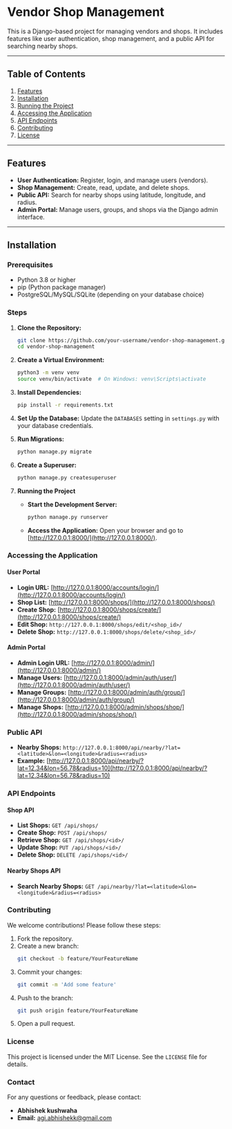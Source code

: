 # Vendor Shop Management

This is a Django-based project for managing vendors and shops. It includes features like user authentication, shop management, and a public API for searching nearby shops.

---

## **Table of Contents**
1. [Features](#features)
2. [Installation](#installation)
3. [Running the Project](#running-the-project)
4. [Accessing the Application](#accessing-the-application)
5. [API Endpoints](#api-endpoints)
6. [Contributing](#contributing)
7. [License](#license)

---

## **Features**
- **User Authentication:** Register, login, and manage users (vendors).
- **Shop Management:** Create, read, update, and delete shops.
- **Public API:** Search for nearby shops using latitude, longitude, and radius.
- **Admin Portal:** Manage users, groups, and shops via the Django admin interface.

---

## **Installation**

### **Prerequisites**
- Python 3.8 or higher
- pip (Python package manager)
- PostgreSQL/MySQL/SQLite (depending on your database choice)

### **Steps**

1. **Clone the Repository:**
   ```bash
   git clone https://github.com/your-username/vendor-shop-management.git
   cd vendor-shop-management
   ```

2. **Create a Virtual Environment:**
   ```bash
   python3 -m venv venv
   source venv/bin/activate  # On Windows: venv\Scripts\activate
   ```

3. **Install Dependencies:**
   ```bash
   pip install -r requirements.txt
   ```

4. **Set Up the Database:**
   Update the `DATABASES` setting in `settings.py` with your database credentials.

5. **Run Migrations:**
   ```bash
   python manage.py migrate
   ```

6. **Create a Superuser:**
   ```bash
   python manage.py createsuperuser
   ```

7. **Running the Project**
   - **Start the Development Server:**
     ```bash
     python manage.py runserver
     ```
   - **Access the Application:**
     Open your browser and go to [http://127.0.0.1:8000/](http://127.0.0.1:8000/).

### **Accessing the Application**

#### **User Portal**
- **Login URL:** [http://127.0.0.1:8000/accounts/login/](http://127.0.0.1:8000/accounts/login/)
- **Shop List:** [http://127.0.0.1:8000/shops/](http://127.0.0.1:8000/shops/)
- **Create Shop:** [http://127.0.0.1:8000/shops/create/](http://127.0.0.1:8000/shops/create/)
- **Edit Shop:** `http://127.0.0.1:8000/shops/edit/<shop_id>/`
- **Delete Shop:** `http://127.0.0.1:8000/shops/delete/<shop_id>/`

#### **Admin Portal**
- **Admin Login URL:** [http://127.0.0.1:8000/admin/](http://127.0.0.1:8000/admin/)
- **Manage Users:** [http://127.0.0.1:8000/admin/auth/user/](http://127.0.0.1:8000/admin/auth/user/)
- **Manage Groups:** [http://127.0.0.1:8000/admin/auth/group/](http://127.0.0.1:8000/admin/auth/group/)
- **Manage Shops:** [http://127.0.0.1:8000/admin/shops/shop/](http://127.0.0.1:8000/admin/shops/shop/)

### **Public API**
- **Nearby Shops:** `http://127.0.0.1:8000/api/nearby/?lat=<latitude>&lon=<longitude>&radius=<radius>`
- **Example:** [http://127.0.0.1:8000/api/nearby/?lat=12.34&lon=56.78&radius=10](http://127.0.0.1:8000/api/nearby/?lat=12.34&lon=56.78&radius=10)

### **API Endpoints**

#### **Shop API**
- **List Shops:** `GET /api/shops/`
- **Create Shop:** `POST /api/shops/`
- **Retrieve Shop:** `GET /api/shops/<id>/`
- **Update Shop:** `PUT /api/shops/<id>/`
- **Delete Shop:** `DELETE /api/shops/<id>/`

#### **Nearby Shops API**
- **Search Nearby Shops:** `GET /api/nearby/?lat=<latitude>&lon=<longitude>&radius=<radius>`

### **Contributing**
We welcome contributions! Please follow these steps:

1. Fork the repository.
2. Create a new branch:
   ```bash
   git checkout -b feature/YourFeatureName
   ```
3. Commit your changes:
   ```bash
   git commit -m 'Add some feature'
   ```
4. Push to the branch:
   ```bash
   git push origin feature/YourFeatureName
   ```
5. Open a pull request.

### **License**
This project is licensed under the MIT License. See the `LICENSE` file for details.

### **Contact**
For any questions or feedback, please contact:

- **Abhishek kushwaha**
- **Email:** agi.abhishekk@gmail.com

